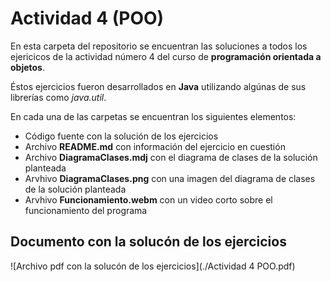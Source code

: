 # Actividad 4 (POO)

En esta carpeta del repositorio se encuentran las soluciones a todos los ejericicos de la actividad número 4 del curso de **programación orientada a objetos**.

Éstos ejercicios fueron desarrollados en **Java** utilizando algúnas de sus librerías como *java.util*.

En cada una de las carpetas se encuentran los siguientes elementos:
* Código fuente con la solución de los ejercicios
* Archivo **README.md** con información del ejercicio en cuestión
* Archivo **DiagramaClases.mdj** con el diagrama de clases de la solución planteada
* Arvhivo **DiagramaClases.png** con una imagen del diagrama de clases de la solución planteada
* Arvhivo **Funcionamiento.webm** con un video corto sobre el funcionamiento del programa

## Documento con la solucón de los ejercicios
![Archivo pdf con la solucón de los ejercicios](./Actividad 4 POO.pdf)
